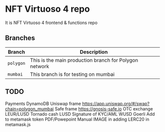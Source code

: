 # NFT Virtuoso 4 repo
It is NFT Virtuoso 4 frontend & functions repo
 

## Branches
| Branch                           | Description   |
| -------------------------------- | ------------- |
| `polygon`                           | This is the main production branch for Polygon network |
| `mumbai`                         | This branch is for testing on mumbai |

## TODO

Payments DynamoDB
Uniswap frame https://app.uniswap.org/#/swap?chain=polygon_mumbai
Safe frame https://gnosis-safe.io
OTC exchange LEUR/LUSD
Tornado cash LUSD
Signature of KYC/AML
WUSD Goerli
Add to metamask token
PDF/Powepoint Manual
IMAGE in adding LERC20 in metamask.js



